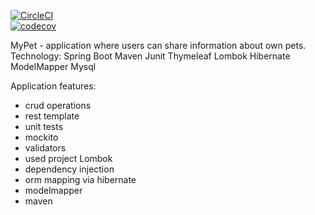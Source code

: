[![CircleCI](https://circleci.com/gh/KrystianKatafoni/mypet.svg?style=svg)](https://circleci.com/gh/KrystianKatafoni/mypet)   
[![codecov](https://codecov.io/gh/KrystianKatafoni/mypet/branch/master/graph/badge.svg)](https://codecov.io/gh/KrystianKatafoni/mypet)

MyPet - application where users can share information about own pets.
Technology:
Spring Boot
Maven
Junit
Thymeleaf
Lombok
Hibernate
ModelMapper
Mysql

Application features:
- crud operations
- rest template
- unit tests
- mockito
- validators
- used project Lombok
- dependency injection
- orm mapping via hibernate
- modelmapper
- maven